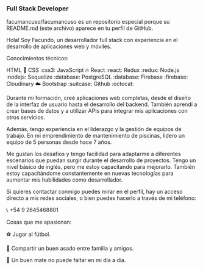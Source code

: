 
### Full Stack Developer

facumancuso/facumancuso es un repositorio especial porque su README.md (este archivo) aparece en tu perfil de GitHub.

Hola! Soy Facundo, un desarrollador full stack con experiencia en el desarrollo de aplicaciones web y móviles.

Conocimientos técnicos:

HTML
:page_with_curl:
CSS
:css3:
JavaScript
:fire:
React
:react:
Redux
:redux:
Node.js
:nodejs:
Sequelize
:database:
PostgreSQL
:database:
Firebase
:firebase:
Cloudinary
:cloud:
Bootstrap
:suitcase:
Github
:octocat:

Durante mi formación, creé aplicaciones web completas, desde el diseño de la interfaz de usuario hasta el desarrollo del backend. También aprendí a crear bases de datos y a utilizar APIs para integrar mis aplicaciones con otros servicios.

Además, tengo experiencia en el liderazgo y la gestión de equipos de trabajo. En mi emprendimiento de mantenimiento de piscinas, lidero un equipo de 5 personas desde hace 7 años.

Me gustan los desafíos y tengo facilidad para adaptarme a diferentes escenarios que puedan surgir durante el desarrollo de proyectos. Tengo un nivel básico de inglés, pero me estoy capacitando para mejorarlo. También estoy capacitándome constantemente en nuevas tecnologías para aumentar mis habilidades como desarrollador.

Si quieres contactar conmigo puedes mirar en el perfil, hay un acceso directo a mis redes sociales, o bien puedes hacerlo a través de mi teléfono:

📞 +54 9 2645468801

Cosas que me apasionan:

⚽️ Jugar al fútbol.

🍖 Compartir un buen asado entre familia y amigos.

🧉 Un buen mate no puede faltar en mi día a día.
